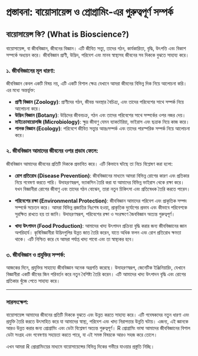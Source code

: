 # প্রস্তাবনা: বায়োসায়েন্স ও প্রোগ্রামিং-এর গুরুত্বপূর্ণ সম্পর্ক

## বায়োসায়েন্স কি? (What is Bioscience?)

বায়োসায়েন্স, বা জীববিজ্ঞান, জীবনের বিজ্ঞান। এটি জীবিত সত্ত্বা, তাদের গঠন, কার্যকারিতা, বৃদ্ধি, উৎপত্তি এবং বিকাশ সম্পর্কে অধ্যয়ন করে। জীববিজ্ঞান প্রাণী, উদ্ভিদ, পরিবেশ এবং মানব স্বাস্থ্যসহ জীবনের সব দিককে বুঝতে সাহায্য করে।

### ১. জীববিজ্ঞানের মূল ধারণা:
জীববিজ্ঞান কেবল একটি বিষয় নয়, এটি একটি বিশাল ক্ষেত্র যেখানে আমরা জীবনের বিভিন্ন দিক নিয়ে আলোচনা করি। এর মধ্যে অন্তর্ভুক্ত:

- **প্রাণী বিজ্ঞান (Zoology)**: প্রাণীদের গঠন, জীবন্ত অবস্থার বৈচিত্র্য, এবং তাদের পরিবেশের সাথে সম্পর্ক নিয়ে আলোচনা করে।
- **উদ্ভিদ বিজ্ঞান (Botany)**: উদ্ভিদের জীবনচক্র, গঠন এবং তাদের পরিবেশের সাথে সম্পর্কের ওপর নজর দেয়।
- **মাইক্রোবায়োলজি (Microbiology)**: ক্ষুদ্র জীবাণু যেমন ব্যাকটেরিয়া, ভাইরাস এবং ছত্রাক নিয়ে কাজ করে।
- **পালক বিজ্ঞান (Ecology)**: পরিবেশে জীবিত সত্ত্বার আন্তঃসম্পর্ক এবং তাদের পারস্পরিক সম্পর্ক নিয়ে আলোচনা করে।

### ২. জীববিজ্ঞান আমাদের জীবনের ওপর প্রভাব ফেলে:
জীববিজ্ঞান আমাদের জীবনের প্রতিটি দিককে প্রভাবিত করে। এটি কিভাবে ঘটছে তা নিচে বিশ্লেষণ করা হলো:

- **রোগ প্রতিরোধ (Disease Prevention)**: জীববিজ্ঞানের মাধ্যমে আমরা বিভিন্ন রোগের কারণ এবং প্রতিকার নিয়ে গবেষণা করতে পারি। উদাহরণস্বরূপ, ভ্যাকসিন তৈরি করা যা আমাদের বিভিন্ন ভাইরাস থেকে রক্ষা করে। যখন বিজ্ঞানীরা রোগের জীবাণু এবং তাদের গঠন বোঝেন, তারা নতুন চিকিৎসা এবং প্রতিষেধক তৈরি করতে পারেন।
  
- **পরিবেশের রক্ষা (Environmental Protection)**: জীববিজ্ঞান আমাদের পরিবেশ এবং প্রাকৃতিক সম্পদ সম্পর্কে সচেতন করে। আমরা বিভিন্ন প্রজাতির নিঃশেষ হওয়া, প্রাকৃতিক দুর্যোগের প্রভাব এবং কীভাবে পরিবেশকে সুরক্ষিত রাখতে হয় তা জানি। উদাহরণস্বরূপ, পরিবেশের রক্ষা ও সংরক্ষণে জৈববিজ্ঞান অত্যন্ত গুরুত্বপূর্ণ।

- **খাদ্য উৎপাদন (Food Production)**: আমাদের খাদ্য উৎপাদন প্রক্রিয়া বৃদ্ধি করার জন্য জীববিজ্ঞানের জ্ঞান অপরিহার্য। কৃষিবিজ্ঞানীরা উদ্ভিদগুলির উন্নত জাত তৈরি করেন, যাতে অধিক ফলন এবং রোগ প্রতিরোধ ক্ষমতা থাকে। এটি নিশ্চিত করে যে আমরা পর্যাপ্ত খাদ্য পাবো এবং তা স্বাস্থ্যকর হবে।

### ৩. জীববিজ্ঞান ও প্রযুক্তির সম্পর্ক:
আজকের দিনে, প্রযুক্তির সাহায্যে জীববিজ্ঞান অনেক অগ্রগতি করেছে। উদাহরণস্বরূপ, জেনেটিক ইঞ্জিনিয়ারিং, যেখানে বিজ্ঞানীরা একটি জীবের জিন পরিবর্তন করে নতুন বৈশিষ্ট্য তৈরি করেন। এটি আমাদের খাদ্য উৎপাদন বৃদ্ধি এবং রোগের প্রতিকার খুঁজে পেতে সাহায্য করে।

---

### **সারসংক্ষেপ:**
বায়োসায়েন্স আমাদের জীবনের প্রতিটি দিককে বুঝতে এবং উন্নত করতে সাহায্য করে। এটি গবেষকদের নতুন ধারণা এবং প্রযুক্তি তৈরি করতে উৎসাহিত করে যা আমাদের স্বাস্থ্য, পরিবেশ এবং খাদ্য নিরাপত্তার উন্নতি ঘটায়। এজন্য, এই জ্ঞানকে আরও উন্নত করার জন্য প্রোগ্রামিং এবং ডেটা বিশ্লেষণ অত্যন্ত গুরুত্বপূর্ণ। R প্রোগ্রামিং ভাষা আমাদের জীববিজ্ঞানের বিশাল ডেটা সংগ্রহ এবং গবেষণায় সহায়তা করতে পারে, যা এই সমস্ত বিষয়কে আরও সহজ করে তোলে। 

এখন আমরা R প্রোগ্রামিংয়ের মাধ্যমে বায়োসায়েন্সের বিভিন্ন দিকের গভীরে যাওয়ার প্রস্তুতি নিচ্ছি।
